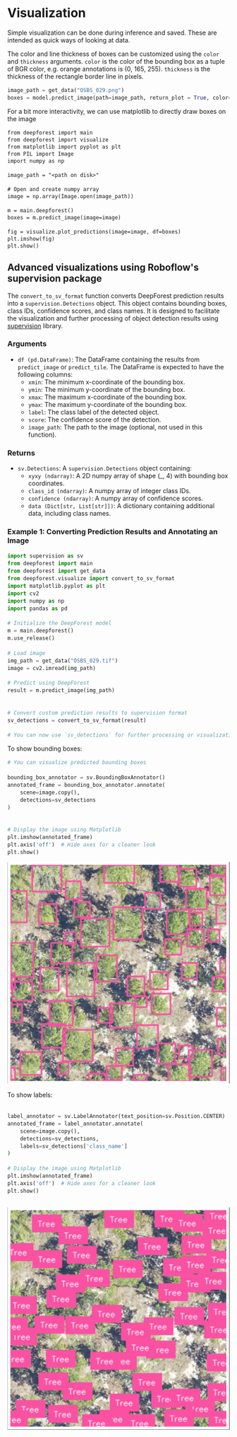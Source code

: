 # Visualization

Simple visualization can be done during inference and saved. These are intended as quick ways of looking at data.

The color and line thickness of boxes can be customized using the `color` and `thickness` arguments.
`color` is the color of the bounding box as a tuple of BGR color, e.g. orange annotations is (0, 165, 255).
`thickness` is the thickness of the rectangle border line in pixels.

```python
image_path = get_data("OSBS_029.png")
boxes = model.predict_image(path=image_path, return_plot = True, color=(0, 165, 255), thickness=3)
```

For a bit more interactivity, we can use matplotlib to directly draw boxes on the image

```
from deepforest import main
from deepforest import visualize
from matplotlib import pyplot as plt
from PIL import Image
import numpy as np

image_path = "<path on disk>"

# Open and create numpy array
image = np.array(Image.open(image_path))

m = main.deepforest()
boxes = m.predict_image(image=image)

fig = visualize.plot_predictions(image=image, df=boxes)
plt.imshow(fig)
plt.show()
```

## Advanced visualizations using Roboflow's supervision package

The `convert_to_sv_format` function converts DeepForest prediction results into a `supervision.Detections` object. This object contains bounding boxes, class IDs, confidence scores, and class names. It is designed to facilitate the visualization and further processing of object detection results using [supervision](https://supervision.roboflow.com/latest/) library.

### Arguments

- `df (pd.DataFrame)`: The DataFrame containing the results from `predict_image` or `predict_tile`. The DataFrame is expected to have the following columns:
  - `xmin`: The minimum x-coordinate of the bounding box.
  - `ymin`: The minimum y-coordinate of the bounding box.
  - `xmax`: The maximum x-coordinate of the bounding box.
  - `ymax`: The maximum y-coordinate of the bounding box.
  - `label`: The class label of the detected object.
  - `score`: The confidence score of the detection.
  - `image_path`: The path to the image (optional, not used in this function).

### Returns

- `sv.Detections`: A `supervision.Detections` object containing:
  - `xyxy (ndarray)`: A 2D numpy array of shape (_, 4) with bounding box coordinates.
  - `class_id (ndarray)`: A numpy array of integer class IDs.
  - `confidence (ndarray)`: A numpy array of confidence scores.
  - `data (Dict[str, List[str]])`: A dictionary containing additional data, including class names.

### Example 1: Converting Prediction Results and Annotating an Image

```python
import supervision as sv
from deepforest import main
from deepforest import get_data
from deepforest.visualize import convert_to_sv_format
import matplotlib.pyplot as plt
import cv2
import numpy as np
import pandas as pd

# Initialize the DeepForest model
m = main.deepforest()
m.use_release()

# Load image
img_path = get_data("OSBS_029.tif")
image = cv2.imread(img_path)

# Predict using DeepForest
result = m.predict_image(img_path)


# Convert custom prediction results to supervision format
sv_detections = convert_to_sv_format(result)

# You can now use `sv_detections` for further processing or visualization
```
To show bounding boxes:
```python
# You can visualize predicted bounding boxes

bounding_box_annotator = sv.BoundingBoxAnnotator()
annotated_frame = bounding_box_annotator.annotate(
    scene=image.copy(),
    detections=sv_detections
)


# Display the image using Matplotlib
plt.imshow(annotated_frame)
plt.axis('off')  # Hide axes for a cleaner look
plt.show()

```

![Bounding Boxes](figures/tree_predicted_bounding_boxes.jpeg)

To show labels:

``` python

label_annotator = sv.LabelAnnotator(text_position=sv.Position.CENTER)
annotated_frame = label_annotator.annotate(
    scene=image.copy(),
    detections=sv_detections,
    labels=sv_detections['class_name']
)

# Display the image using Matplotlib
plt.imshow(annotated_frame)
plt.axis('off')  # Hide axes for a cleaner look
plt.show()
```
![Labels](figures/tree_predicted_labels.jpeg)
---
